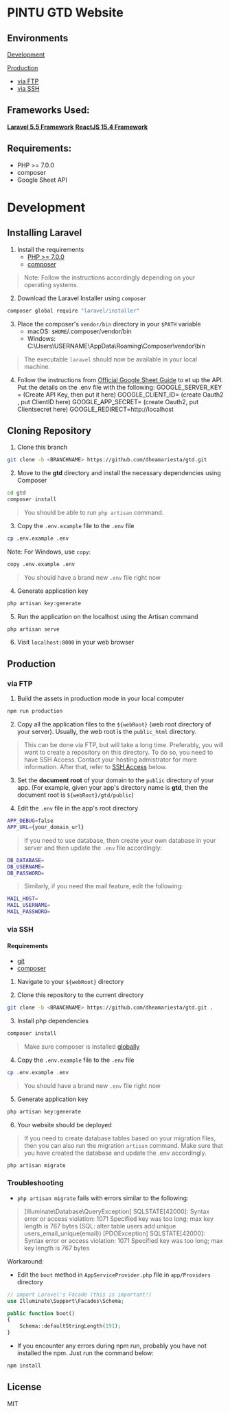 # PINTU GTD Website

## Environments
[Development](#Development)

[Production](#Production)
  - [via FTP](#via-ftp)
  - [via SSH](#via-ssh)

## Frameworks Used:
**[Laravel 5.5 Framework](https://laravel.com/docs/5.5)**
**[ReactJS 15.4 Framework](https://reactjs.org/)**

## Requirements:
* PHP >= 7.0.0
* composer
* Google Sheet API

# Development
## Installing Laravel
1. Install the requirements
	* [PHP >= 7.0.0](http://php.net/downloads.php) 
	* [composer](https://getcomposer.org/doc/00-intro.md)
> Note: Follow the instructions accordingly depending on your operating systems.

2. Download the Laravel Installer using `composer`
```sh
composer global require "laravel/installer"
```

3. Place the composer's `vendor/bin` directory in your `$PATH` variable
	* macOS: `$HOME`/.composer/vendor/bin
	* Windows: C:\Users\USERNAME\AppData\Roaming\Composer\vendor\bin
> The executable `laravel` should now be available in your local machine.

4. Follow the instructions from [Official Google Sheet Guide](https://developers.google.com/sheets/api/quickstart/php) to et up the API.
Put the details on the .env file with the following: 
GOOGLE_SERVER_KEY = (Create API Key, then put it here)
GOOGLE_CLIENT_ID= (create Oauth2 , put ClientID here)
GOOGLE_APP_SECRET= (create Oauth2, put Clientsecret here)
GOOGLE_REDIRECT=http://localhost

## Cloning Repository
1. Clone this branch
```sh
git clone -b <BRANCHNAME> https://github.com/dheamariesta/gtd.git
```

2. Move to the **gtd** directory and install the necessary dependencies using Composer
```sh
cd gtd
composer install
```
> You should be able to run `php artisan` command.

3. Copy the `.env.example` file to the `.env` file
```sh
cp .env.example .env
```
Note: For Windows, use `copy`: 
```bash
copy .env.example .env
```

> You should have a brand new `.env` file right now

4. Generate application key
```sh
php artisan key:generate
```

5. Run the application on the localhost using the Artisan command
```sh
php artisan serve
```

6. Visit `localhost:8000` in your web browser


## Production

### via FTP
1. Build the assets in production mode in your local computer
```sh
npm run production
```

2. Copy all the application files to the `${webRoot}` (web root directory of your server). Usually, the web root is the `public_html` directory.

> This can be done via FTP, but will take a long time. Preferably, you will want to create a repository on this directory. To do so, you need to have SSH Access. Contact your hosting admistrator for more information. After that, refer to [SSH Access](#via-ssh) below.


3. Set the **document root** of your domain to the `public` directory of your app. (For example, given your app's directory name is **gtd**, then the document root is `${webRoot}/gtd/public`)

4. Edit the `.env` file in the app's root directory
```sh
APP_DEBUG=false
APP_URL={your_domain_url}
```

> If you need to use database, then create your own database in your server and then update the `.env` file accordingly:
```sh
DB_DATABASE=
DB_USERNAME=
DB_PASSWORD=
```

> Similarly, if you need the mail feature, edit the following:
```sh
MAIL_HOST=
MAIL_USERNAME=
MAIL_PASSWORD=
```

### via SSH
#### Requirements
- [git](https://git-scm.com/downloads)
- [composer](https://getcomposer.org/)

1. Navigate to your `${webRoot}` directory

2. Clone this repository to the current directory
```sh
git clone -b <BRANCHNAME> https://github.com/dheamariesta/gtd.git .
```

3. Install php dependencies
```sh
composer install
```

> Make sure composer is installed [globally](https://getcomposer.org/doc/00-intro.md#globally)

4. Copy the `.env.example` file to the `.env` file
```sh
cp .env.example .env
```
> You should have a brand new `.env` file right now

5. Generate application key
```sh
php artisan key:generate
``` 

6. Your website should be deployed

> If you need to create database tables based on your migration files, then you can also run the migration `artisan` command. Make sure that you have created the database and update the .env accordingly.
```sh
php artisan migrate
```


### Troubleshooting
- `php artisan migrate` fails with errors similar to the following:
> [Illuminate\Database\QueryException] 
> SQLSTATE[42000]: Syntax error or access violation: 1071 Specified key was too long; max key length is 767 bytes (SQL: alter table users add unique users_email_unique(email))
> [PDOException] 
>SQLSTATE[42000]: Syntax error or access violation: 1071 Specified key was too long; max key length is 767 bytes 

Workaround:
- Edit the `boot` method in `AppServiceProvider.php` file in `app/Providers` directory 

```php
// import Laravel's Facade (this is important!)
use Illuminate\Support\Facades\Schema;

public function boot()
{
    Schema::defaultStringLength(191);
}
```

- If you encounter any errors during npm run, probably you have not installed the npm. Just run the command below: 
```bash
npm install
```

License
----

MIT
